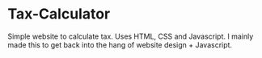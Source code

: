 # Tax-Calculator
Simple website to calculate tax. Uses HTML, CSS and Javascript. I mainly made this to get back into the hang of website design + Javascript. 
